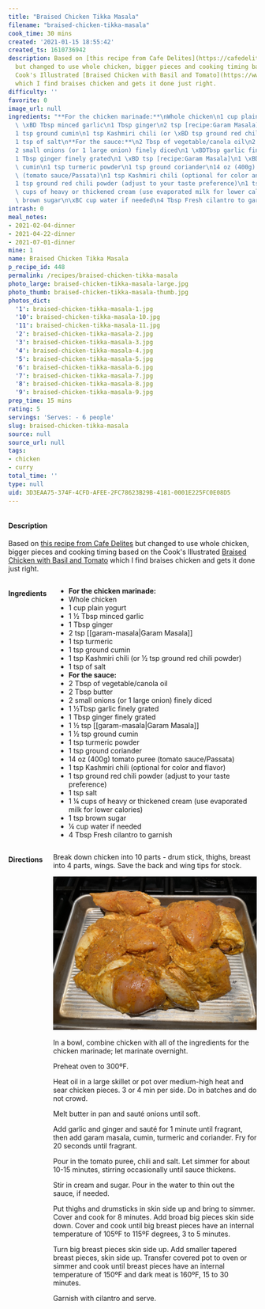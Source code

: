 ```yaml
---
title: "Braised Chicken Tikka Masala"
filename: "braised-chicken-tikka-masala"
cook_time: 30 mins
created: '2021-01-15 18:55:42'
created_ts: 1610736942
description: Based on [this recipe from Cafe Delites](https://cafedelites.com/chicken-tikka-masala/)
  but changed to use whole chicken, bigger pieces and cooking timing based on the
  Cook's Illustrated [Braised Chicken with Basil and Tomato](https://www.cooksillustrated.com/recipes/11400-braised-chicken-with-basil-and-tomato)
  which I find braises chicken and gets it done just right.
difficulty: ''
favorite: 0
image_url: null
ingredients: "**For the chicken marinade:**\nWhole chicken\n1 cup plain yogurt\n1\
  \ \xBD Tbsp minced garlic\n1 Tbsp ginger\n2 tsp [recipe:Garam Masala]\n1 tsp turmeric\n\
  1 tsp ground cumin\n1 tsp Kashmiri chili (or \xBD tsp ground red chili powder)\n\
  1 tsp of salt\n**For the sauce:**\n2 Tbsp of vegetable/canola oil\n2 Tbsp butter\n\
  2 small onions (or 1 large onion) finely diced\n1 \xBDTbsp garlic finely grated\n\
  1 Tbsp ginger finely grated\n1 \xBD tsp [recipe:Garam Masala]\n1 \xBD tsp ground\
  \ cumin\n1 tsp turmeric powder\n1 tsp ground coriander\n14 oz (400g) tomato puree\
  \ (tomato sauce/Passata)\n1 tsp Kashmiri chili (optional for color and flavor)\n\
  1 tsp ground red chili powder (adjust to your taste preference)\n1 tsp salt\n1 \xBC\
  \ cups of heavy or thickened cream (use evaporated milk for lower calories)\n1 tsp\
  \ brown sugar\n\xBC cup water if needed\n4 Tbsp Fresh cilantro to garnish"
intrash: 0
meal_notes:
- 2021-02-04-dinner
- 2021-04-22-dinner
- 2021-07-01-dinner
mine: 1
name: Braised Chicken Tikka Masala
p_recipe_id: 448
permalink: /recipes/braised-chicken-tikka-masala
photo_large: braised-chicken-tikka-masala-large.jpg
photo_thumb: braised-chicken-tikka-masala-thumb.jpg
photos_dict:
  '1': braised-chicken-tikka-masala-1.jpg
  '10': braised-chicken-tikka-masala-10.jpg
  '11': braised-chicken-tikka-masala-11.jpg
  '2': braised-chicken-tikka-masala-2.jpg
  '3': braised-chicken-tikka-masala-3.jpg
  '4': braised-chicken-tikka-masala-4.jpg
  '5': braised-chicken-tikka-masala-5.jpg
  '6': braised-chicken-tikka-masala-6.jpg
  '7': braised-chicken-tikka-masala-7.jpg
  '8': braised-chicken-tikka-masala-8.jpg
  '9': braised-chicken-tikka-masala-9.jpg
prep_time: 15 mins
rating: 5
servings: 'Serves: - 6 people'
slug: braised-chicken-tikka-masala
source: null
source_url: null
tags:
- chicken
- curry
total_time: ''
type: null
uid: 3D3EAA75-374F-4CFD-AFEE-2FC78623B29B-4181-0001E225FC0E08D5
---
```

<div class="large-8 medium-7 columns" id="writeup">		<div id="description"><h4>Description</h4>
<div class="box box-description content"><p>Based on <a href="https://cafedelites.com/chicken-tikka-masala/">this recipe from Cafe Delites</a> but changed to use whole chicken, bigger pieces and cooking timing based on the Cook's Illustrated <a href="https://www.cooksillustrated.com/recipes/11400-braised-chicken-with-basil-and-tomato">Braised Chicken with Basil and Tomato</a> which I find braises chicken and gets it done just right.</p>
</div></div>	</div><!-- #writeup -->
</div><!-- #row-one -->
<div class="row" id="row-two">	<div class="medium-4 small-5 columns" id="ingredients"><h4>Ingredients</h4><div class="box box-ingredients content"><ul>
<li><strong>For the chicken marinade:</strong></li>
<li>Whole chicken</li>
<li>1 cup plain yogurt</li>
<li>1 ½ Tbsp minced garlic</li>
<li>1 Tbsp ginger</li>
<li>2 tsp [[garam-masala|Garam Masala]]</li>
<li>1 tsp turmeric</li>
<li>1 tsp ground cumin</li>
<li>1 tsp Kashmiri chili (or ½ tsp ground red chili powder)</li>
<li>1 tsp of salt</li>
<li><strong>For the sauce:</strong></li>
<li>2 Tbsp of vegetable/canola oil</li>
<li>2 Tbsp butter</li>
<li>2 small onions (or 1 large onion) finely diced</li>
<li>1 ½Tbsp garlic finely grated</li>
<li>1 Tbsp ginger finely grated</li>
<li>1 ½ tsp [[garam-masala|Garam Masala]]</li>
<li>1 ½ tsp ground cumin</li>
<li>1 tsp turmeric powder</li>
<li>1 tsp ground coriander</li>
<li>14 oz (400g) tomato puree (tomato sauce/Passata)</li>
<li>1 tsp Kashmiri chili (optional for color and flavor)</li>
<li>1 tsp ground red chili powder (adjust to your taste preference)</li>
<li>1 tsp salt</li>
<li>1 ¼ cups of heavy or thickened cream (use evaporated milk for lower calories)</li>
<li>1 tsp brown sugar</li>
<li>¼ cup water if needed</li>
<li>4 Tbsp Fresh cilantro to garnish</li>
</ul>
</div>	</div>	<div class="medium-6 small-7 columns" id="directions"><h4>Directions</h4><div class="box box-directions content"><p>Break down chicken into 10 parts - drum stick, thighs, breast into 4 parts, wings. Save the back and wing tips for stock.</p>
<p><img src="/images/recipes/braised-chicken-tikka-masala-2.jpg" alt="2" /></p>
<p>In a bowl, combine chicken with all of the ingredients for the chicken marinade; let marinate overnight.</p>
<p>Preheat oven to 300ºF.</p>
<p>Heat oil in a large skillet or pot over medium-high heat and sear chicken pieces. 3 or 4 min per side. Do in batches and do not crowd.</p>
<p>Melt butter in pan and sauté onions until soft.</p>
<p>Add garlic and ginger and sauté for 1 minute until fragrant, then add garam masala, cumin, turmeric and coriander. Fry for 20 seconds until fragrant.</p>
<p>Pour in the tomato puree, chili and salt. Let simmer for about 10-15 minutes, stirring occasionally until sauce thickens.</p>
<p>Stir in cream and sugar. Pour in the water to thin out the sauce, if needed.</p>
<p>Put thighs and drumsticks in skin side up and bring to simmer. Cover and cook for 8 minutes. Add broad big pieces skin side down. Cover and cook until big breast pieces have an internal temperature of 105ºF to 115ºF degrees, 3 to 5 minutes.</p>
<p>Turn big breast pieces skin side up. Add smaller tapered breast pieces, skin side up. Transfer covered pot to oven or simmer and cook until breast pieces have an internal temperature of 150ºF and dark meat is 160ºF, 15 to 30 minutes.</p>
<p>Garnish with cilantro and serve.</p>
</div>	</div>